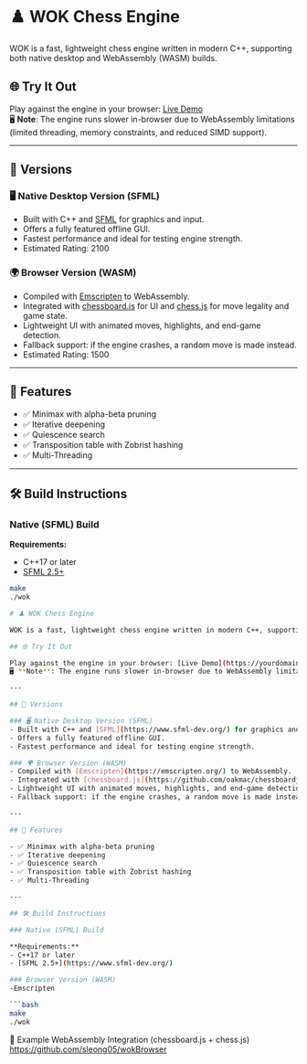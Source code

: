 # ♟️ WOK Chess Engine

WOK is a fast, lightweight chess engine written in modern C++, supporting both native desktop and WebAssembly (WASM) builds.

## 🌐 Try It Out

Play against the engine in your browser: [Live Demo](https://yourdomain.com)  
🖥️ **Note**: The engine runs slower in-browser due to WebAssembly limitations (limited threading, memory constraints, and reduced SIMD support).

---

## 🧩 Versions

### 🖥️ Native Desktop Version (SFML)
- Built with C++ and [SFML](https://www.sfml-dev.org/) for graphics and input.
- Offers a fully featured offline GUI.
- Fastest performance and ideal for testing engine strength.
- Estimated Rating: 2100

### 🌍 Browser Version (WASM)
- Compiled with [Emscripten](https://emscripten.org/) to WebAssembly.
- Integrated with [chessboard.js](https://github.com/oakmac/chessboardjs) for UI and [chess.js](https://github.com/jhlywa/chess.js) for move legality and game state.
- Lightweight UI with animated moves, highlights, and end-game detection.
- Fallback support: if the engine crashes, a random move is made instead.
- Estimated Rating: 1500
  
---

## 🚀 Features

- ✅ Minimax with alpha-beta pruning
- ✅ Iterative deepening
- ✅ Quiescence search
- ✅ Transposition table with Zobrist hashing
- ✅ Multi-Threading

---

## 🛠️ Build Instructions

### Native (SFML) Build

**Requirements:**
- C++17 or later
- [SFML 2.5+](https://www.sfml-dev.org/)

```bash
make
./wok

# ♟️ WOK Chess Engine

WOK is a fast, lightweight chess engine written in modern C++, supporting both native desktop and WebAssembly (WASM) builds.

## 🌐 Try It Out

Play against the engine in your browser: [Live Demo](https://yourdomain.com)  
🖥️ **Note**: The engine runs slower in-browser due to WebAssembly limitations (limited threading, memory constraints, and reduced SIMD support).

---

## 🧩 Versions

### 🖥️ Native Desktop Version (SFML)
- Built with C++ and [SFML](https://www.sfml-dev.org/) for graphics and input.
- Offers a fully featured offline GUI.
- Fastest performance and ideal for testing engine strength.

### 🌍 Browser Version (WASM)
- Compiled with [Emscripten](https://emscripten.org/) to WebAssembly.
- Integrated with [chessboard.js](https://github.com/oakmac/chessboardjs) for UI and [chess.js](https://github.com/jhlywa/chess.js) for move legality and game state.
- Lightweight UI with animated moves, highlights, and end-game detection.
- Fallback support: if the engine crashes, a random move is made instead.

---

## 🚀 Features

- ✅ Minimax with alpha-beta pruning
- ✅ Iterative deepening
- ✅ Quiescence search
- ✅ Transposition table with Zobrist hashing
- ✅ Multi-Threading

---

## 🛠️ Build Instructions

### Native (SFML) Build

**Requirements:**
- C++17 or later
- [SFML 2.5+](https://www.sfml-dev.org/)

### Browser Version (WASM)
-Emscripten

```bash
make
./wok
```
📁 Example WebAssembly Integration (chessboard.js + chess.js)
https://github.com/sleong05/wokBrowser
